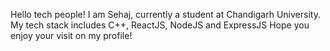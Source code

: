 Hello tech people!
I am Sehaj, currently a student at Chandigarh University.
My tech stack includes C++, ReactJS, NodeJS and ExpressJS
Hope you enjoy your visit on my profile!
<!---
sehajs5/sehajs5 is a ✨ special ✨ repository because its `README.md` (this file) appears on your GitHub profile.
You can click the Preview link to take a look at your changes.
--->
